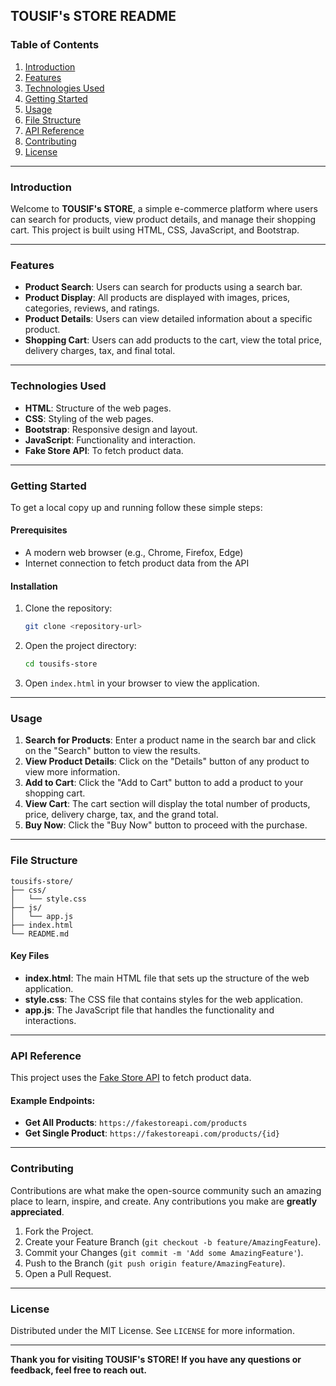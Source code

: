 ## TOUSIF's STORE README

### Table of Contents
1. [Introduction](#introduction)
2. [Features](#features)
3. [Technologies Used](#technologies-used)
4. [Getting Started](#getting-started)
5. [Usage](#usage)
6. [File Structure](#file-structure)
7. [API Reference](#api-reference)
8. [Contributing](#contributing)
9. [License](#license)

---

### Introduction

Welcome to **TOUSIF's STORE**, a simple e-commerce platform where users can search for products, view product details, and manage their shopping cart. This project is built using HTML, CSS, JavaScript, and Bootstrap.

---

### Features

- **Product Search**: Users can search for products using a search bar.
- **Product Display**: All products are displayed with images, prices, categories, reviews, and ratings.
- **Product Details**: Users can view detailed information about a specific product.
- **Shopping Cart**: Users can add products to the cart, view the total price, delivery charges, tax, and final total.

---

### Technologies Used

- **HTML**: Structure of the web pages.
- **CSS**: Styling of the web pages.
- **Bootstrap**: Responsive design and layout.
- **JavaScript**: Functionality and interaction.
- **Fake Store API**: To fetch product data.

---

### Getting Started

To get a local copy up and running follow these simple steps:

#### Prerequisites
- A modern web browser (e.g., Chrome, Firefox, Edge)
- Internet connection to fetch product data from the API

#### Installation
1. Clone the repository:
    ```sh
    git clone <repository-url>
    ```
2. Open the project directory:
    ```sh
    cd tousifs-store
    ```
3. Open `index.html` in your browser to view the application.

---

### Usage

1. **Search for Products**: Enter a product name in the search bar and click on the "Search" button to view the results.
2. **View Product Details**: Click on the "Details" button of any product to view more information.
3. **Add to Cart**: Click the "Add to Cart" button to add a product to your shopping cart.
4. **View Cart**: The cart section will display the total number of products, price, delivery charge, tax, and the grand total.
5. **Buy Now**: Click the "Buy Now" button to proceed with the purchase.

---

### File Structure

```
tousifs-store/
├── css/
│   └── style.css
├── js/
│   └── app.js
├── index.html
└── README.md
```

#### Key Files
- **index.html**: The main HTML file that sets up the structure of the web application.
- **style.css**: The CSS file that contains styles for the web application.
- **app.js**: The JavaScript file that handles the functionality and interactions.

---

### API Reference

This project uses the [Fake Store API](https://fakestoreapi.com/) to fetch product data.

#### Example Endpoints:
- **Get All Products**: `https://fakestoreapi.com/products`
- **Get Single Product**: `https://fakestoreapi.com/products/{id}`

---

### Contributing

Contributions are what make the open-source community such an amazing place to learn, inspire, and create. Any contributions you make are **greatly appreciated**.

1. Fork the Project.
2. Create your Feature Branch (`git checkout -b feature/AmazingFeature`).
3. Commit your Changes (`git commit -m 'Add some AmazingFeature'`).
4. Push to the Branch (`git push origin feature/AmazingFeature`).
5. Open a Pull Request.

---

### License

Distributed under the MIT License. See `LICENSE` for more information.

---

**Thank you for visiting TOUSIF's STORE! If you have any questions or feedback, feel free to reach out.**
